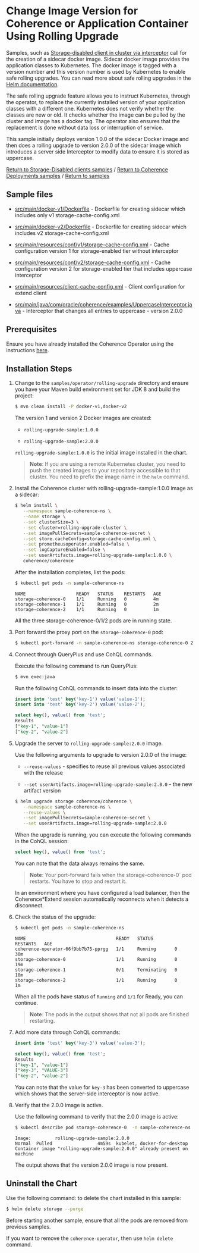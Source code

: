 # Change Image Version for Coherence or Application Container Using Rolling Upgrade

Samples, such as [Storage-disabled client in cluster via interceptor](../../coherence-deployments/storage-disabled/interceptor) call for the creation of a sidecar docker image.
Sidecar docker image provides the application classes to Kubernetes. The docker image is tagged with a version number and this version number is used by Kubernetes to enable safe rolling upgrades. You can read more about safe rolling upgrades in the [Helm documentation](https://helm.sh/docs/helm/#helm-upgrade).

The safe rolling upgrade feature allows you to instruct Kubernetes, through the operator, to replace the currently installed version of your application classes with a different one. Kubernetes does not verify whether the classes are new or old. It checks whether the image can be pulled by the cluster and image has a docker tag. The operator also ensures that the replacement is done without data loss or interruption of service.

This sample initially deploys version 1.0.0 of the sidecar Docker image and then does a rolling upgrade to
version 2.0.0 of the sidecar image which introduces a server side Interceptor to modify data to ensure it is stored as uppercase.

[Return to Storage-Disabled clients samples](../) / [Return to Coherence Deployments samples](../../) / [Return to samples](../../../README.md#list-of-samples)

## Sample files

* [src/main/docker-v1/Dockerfile](src/main/docker-v1/Dockerfile) - Dockerfile for creating sidecar which includes  only v1 storage-cache-config.xml

* [src/main/docker-v2/Dockerfile](src/main/docker-v2/Dockerfile) - Dockerfile for creating sidecar which includes v2 storage-cache-config.xml

* [src/main/resources/conf/v1/storage-cache-config.xml](src/main/resources/conf/v1/storage-cache-config.xml) - Cache configuration version 1 for storage-enabled tier without interceptor

* [src/main/resources/conf/v2/storage-cache-config.xml](src/main/resources/conf/v2/storage-cache-config.xml) - Cache configuration version 2 for storage-enabled tier that includes uppercase interceptor

* [src/main/resources/client-cache-config.xml](src/main/resources/client-cache-config.xml) - Client configuration for extend client

* [src/main/java/com/oracle/coherence/examples/UppercaseInterceptor.java](src/main/java/com/oracle/coherence/examples/UppercaseInterceptor.java) - Interceptor that changes all entries to uppercase - version 2.0.0

## Prerequisites

Ensure you have already installed the Coherence Operator using the instructions [here](../../README.md#install-the-coherence-operator).

## Installation Steps

1. Change to the `samples/operator/rolling-upgrade` directory and ensure you have your Maven build environment set for JDK 8 and build the project:

   ```bash
   $ mvn clean install -P docker-v1,docker-v2
   ```

   The version 1 and version 2  Docker images are created:
    
   * `rolling-upgrade-sample:1.0.0`
    
   * `rolling-upgrade-sample:2.0.0`
   
   `rolling-upgrade-sample:1.0.0` is the initial image installed in the chart.

   > **Note**: If you are using a remote Kubernetes cluster, you need to push the created images to your repository accessible to that cluster. You need to prefix the image name in the `helm` command.

1. Install the Coherence cluster with rolling-upgrade-sample:1.0.0 image as a sidecar:

   ```bash
   $ helm install \
      --namespace sample-coherence-ns \
      --name storage \
      --set clusterSize=3 \
      --set cluster=rolling-upgrade-cluster \
      --set imagePullSecrets=sample-coherence-secret \
      --set store.cacheConfig=storage-cache-config.xml \
      --set prometheusoperator.enabled=false \
      --set logCaptureEnabled=false \
      --set userArtifacts.image=rolling-upgrade-sample:1.0.0 \
      coherence/coherence
   ```
   
   After the installation completes, list the pods:
   
   ```bash
   $ kubectl get pods -n sample-coherence-ns
   ```
   ```console
   NAME                   READY   STATUS    RESTARTS   AGE
   storage-coherence-0    1/1     Running   0          4m
   storage-coherence-1    1/1     Running   0          2m
   storage-coherence-2    1/1     Running   0          1m
   ```
   
   All the three storage-coherence-0/1/2 pods are in running state.
   
1. Port forward the proxy port on the `storage-coherence-0` pod:

   ```bash
   $ kubectl port-forward -n sample-coherence-ns storage-coherence-0 20000:20000
   ```

1. Connect through QueryPlus and use CohQL commands.

   Execute the following command to run QueryPlus:

   ```bash
   $ mvn exec:java
   ```

   Run the following CohQL commands to insert data into the cluster:

   ```sql
   insert into 'test' key('key-1') value('value-1');
   insert into 'test' key('key-2') value('value-2');

   select key(), value() from 'test';
   Results
   ["key-1", "value-1"]   
   ["key-2", "value-2"]
   ```

1. Upgrade the server to `rolling-upgrade-sample:2.0.0` image. 

   Use the following arguments to upgrade to version 2.0.0 of the image:

   * `--reuse-values` - specifies to reuse all previous values associated with the release

   * `--set userArtifacts.image=rolling-upgrade-sample:2.0.0` - the new artifact version

   ```bash
   $ helm upgrade storage coherence/coherence \
      --namespace sample-coherence-ns \
      --reuse-values \
      --set imagePullSecrets=sample-coherence-secret \
      --set userArtifacts.image=rolling-upgrade-sample:2.0.0
   ```

   When the upgrade is running, you can execute the following commands in the CohQL session:
   
   ```sql
   select key(), value() from 'test';
   ```
   
   You can note that the data always remains the same.
   
   > **Note**: Your port-forward fails when the storage-coherence-0` pod restarts. You have to stop and restart it.
   
   In an environment where you have configured a load balancer, then the Coherence*Extend session automatically reconnects when it detects a disconnect.
   
1. Check the status of the upgrade:

   ```bash
   $ kubectl get pods -n sample-coherence-ns
   ```
   ```console
   NAME                                  READY   STATUS        RESTARTS   AGE
   coherence-operator-66f9bb7b75-pprgg   1/1     Running       0          30m
   storage-coherence-0                   1/1     Running       0          19m
   storage-coherence-1                   0/1     Terminating   0          18m
   storage-coherence-2                   1/1     Running       0          1m 
   ```
   
   When all the pods have status of `Running` and `1/1` for Ready, you can continue.
   
   > **Note**: The pods in the output shows that not all pods are finished restarting.
   
1. Add more data through CohQL commands:

   ```sql
   insert into 'test' key('key-3') value('value-3');

   select key(), value() from 'test';
   Results
   ["key-1", "value-1"]
   ["key-3", "VALUE-3"]
   ["key-2", "value-2"]
   ```    

   You can note that the value for `key-3` has been converted to uppercase which shows that the  server-side interceptor is now active.
 
1. Verify that the 2.0.0 image is active.

   Use the following command to verify that the 2.0.0 image is active:
   
   ```bash
   $ kubectl describe pod storage-coherence-0  -n sample-coherence-ns | grep rolling-upgrade
   ```
   ```console
   Image:         rolling-upgrade-sample:2.0.0
   Normal  Pulled                 4m59s  kubelet, docker-for-desktop  Container image "rolling-upgrade-sample:2.0.0" already present on machine
   ```
   
   The output shows that the version 2.0.0 image is now present.

## Uninstall the Chart

Use the following command: to delete the chart installed in this sample:

```bash
$ helm delete storage --purge
```

Before starting another sample, ensure that all the pods are removed from previous samples.

If you want to remove the `coherence-operator`, then use `helm delete` command.
